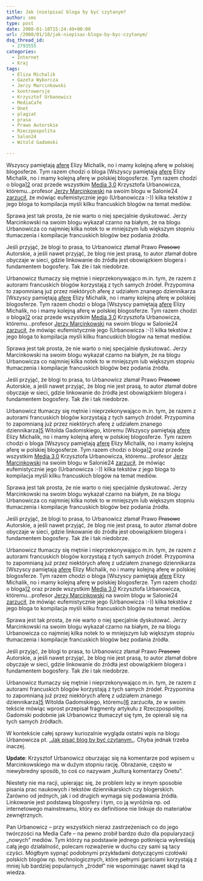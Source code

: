 ```yaml
---
title: Jak (nie)pisać bloga by być czytanym?
author: sms
type: post
date: 2008-01-10T15:24:49+00:00
url: /2008/01/10/jak-niepisac-bloga-by-byc-czytanym/
dsq_thread_id:
  - 2793555
categories:
  - Internet
  - Kraj
tags:
  - Eliza Michalik
  - Gazeta Wyborcza
  - Jerzy Marcinkowski
  - kontrowersje
  - Krzysztof Urbanowicz
  - MediaCafe
  - Onet
  - plagiat
  - prasa
  - Prawo Autorskie
  - Rzeczpospolita
  - Salon24
  - Witold Gadomski

---
```

Wszyscy pamiętają [aferę][1] Elizy Michalik, no i mamy kolejną aferę w polskiej blogosferze. Tym razem chodzi o bloga [Wszyscy pamiętają [aferę][1] Elizy Michalik, no i mamy kolejną aferę w polskiej blogosferze. Tym razem chodzi o bloga][2] oraz przede wszystkim <a href="http://urbanowicz.salon24.pl/54761,index.html" target="_blank">Media 3,0</a> Krzysztofa Urbanowicza, któremu&#8230;profesor [Jerzy Marcinkowski][3] na swoim blogu w Salonie24 [zarzucił][4], że mówiąc eufemistycznie jego (Urbanowicza :-)) kilka tekstów z jego bloga to kompilacja myśli kilku francuskich blogów na temat mediów.
  
<!--more-->


  
Sprawa jest tak prosta, że nie warto o niej specjalnie dyskutować. Jerzy Marcinkowski na swoim blogu wykazał czarno na białym, że na blogu Urbanowicza co najmniej kilka notek to w mniejszym lub większym stopniu tłumaczenia i kompilacje francuskich blogów bez podania źródła.
  
Jeśli przyjąć, że blogi to prasa, to Urbanowicz złamał Prawo <strike>Prasowe</strike> Autorskie, a jeśli nawet przyjąć, że blog nie jest prasą, to autor złamał dobre obyczaje w sieci, gdzie linkowanie do źródła jest obowiązkiem blogera i fundamentem bogosfery. Tak źle i tak niedobrze.
  
Urbanowicz tłumaczy się mętnie i nieprzekonywająco m.in. tym, że razem z autorami francuskich blogów korzystają z tych samych źródeł. Przypomina to zapomnianą już przez niektórych aferę z udziałem znanego dziennikarza [Wszyscy pamiętają [aferę][1] Elizy Michalik, no i mamy kolejną aferę w polskiej blogosferze. Tym razem chodzi o bloga [Wszyscy pamiętają [aferę][1] Elizy Michalik, no i mamy kolejną aferę w polskiej blogosferze. Tym razem chodzi o bloga][2] oraz przede wszystkim <a href="http://urbanowicz.salon24.pl/54761,index.html" target="_blank">Media 3,0</a> Krzysztofa Urbanowicza, któremu&#8230;profesor [Jerzy Marcinkowski][3] na swoim blogu w Salonie24 [zarzucił][4], że mówiąc eufemistycznie jego (Urbanowicza :-)) kilka tekstów z jego bloga to kompilacja myśli kilku francuskich blogów na temat mediów.
  
<!--more-->


  
Sprawa jest tak prosta, że nie warto o niej specjalnie dyskutować. Jerzy Marcinkowski na swoim blogu wykazał czarno na białym, że na blogu Urbanowicza co najmniej kilka notek to w mniejszym lub większym stopniu tłumaczenia i kompilacje francuskich blogów bez podania źródła.
  
Jeśli przyjąć, że blogi to prasa, to Urbanowicz złamał Prawo <strike>Prasowe</strike> Autorskie, a jeśli nawet przyjąć, że blog nie jest prasą, to autor złamał dobre obyczaje w sieci, gdzie linkowanie do źródła jest obowiązkiem blogera i fundamentem bogosfery. Tak źle i tak niedobrze.
  
Urbanowicz tłumaczy się mętnie i nieprzekonywająco m.in. tym, że razem z autorami francuskich blogów korzystają z tych samych źródeł. Przypomina to zapomnianą już przez niektórych aferę z udziałem znanego dziennikarza][5] Witolda Gadomskiego, któremu [Wszyscy pamiętają [aferę][1] Elizy Michalik, no i mamy kolejną aferę w polskiej blogosferze. Tym razem chodzi o bloga [Wszyscy pamiętają [aferę][1] Elizy Michalik, no i mamy kolejną aferę w polskiej blogosferze. Tym razem chodzi o bloga][2] oraz przede wszystkim <a href="http://urbanowicz.salon24.pl/54761,index.html" target="_blank">Media 3,0</a> Krzysztofa Urbanowicza, któremu&#8230;profesor [Jerzy Marcinkowski][3] na swoim blogu w Salonie24 [zarzucił][4], że mówiąc eufemistycznie jego (Urbanowicza :-)) kilka tekstów z jego bloga to kompilacja myśli kilku francuskich blogów na temat mediów.
  
<!--more-->


  
Sprawa jest tak prosta, że nie warto o niej specjalnie dyskutować. Jerzy Marcinkowski na swoim blogu wykazał czarno na białym, że na blogu Urbanowicza co najmniej kilka notek to w mniejszym lub większym stopniu tłumaczenia i kompilacje francuskich blogów bez podania źródła.
  
Jeśli przyjąć, że blogi to prasa, to Urbanowicz złamał Prawo <strike>Prasowe</strike> Autorskie, a jeśli nawet przyjąć, że blog nie jest prasą, to autor złamał dobre obyczaje w sieci, gdzie linkowanie do źródła jest obowiązkiem blogera i fundamentem bogosfery. Tak źle i tak niedobrze.
  
Urbanowicz tłumaczy się mętnie i nieprzekonywająco m.in. tym, że razem z autorami francuskich blogów korzystają z tych samych źródeł. Przypomina to zapomnianą już przez niektórych aferę z udziałem znanego dziennikarza [Wszyscy pamiętają [aferę][1] Elizy Michalik, no i mamy kolejną aferę w polskiej blogosferze. Tym razem chodzi o bloga [Wszyscy pamiętają [aferę][1] Elizy Michalik, no i mamy kolejną aferę w polskiej blogosferze. Tym razem chodzi o bloga][2] oraz przede wszystkim <a href="http://urbanowicz.salon24.pl/54761,index.html" target="_blank">Media 3,0</a> Krzysztofa Urbanowicza, któremu&#8230;profesor [Jerzy Marcinkowski][3] na swoim blogu w Salonie24 [zarzucił][4], że mówiąc eufemistycznie jego (Urbanowicza :-)) kilka tekstów z jego bloga to kompilacja myśli kilku francuskich blogów na temat mediów.
  
<!--more-->


  
Sprawa jest tak prosta, że nie warto o niej specjalnie dyskutować. Jerzy Marcinkowski na swoim blogu wykazał czarno na białym, że na blogu Urbanowicza co najmniej kilka notek to w mniejszym lub większym stopniu tłumaczenia i kompilacje francuskich blogów bez podania źródła.
  
Jeśli przyjąć, że blogi to prasa, to Urbanowicz złamał Prawo <strike>Prasowe</strike> Autorskie, a jeśli nawet przyjąć, że blog nie jest prasą, to autor złamał dobre obyczaje w sieci, gdzie linkowanie do źródła jest obowiązkiem blogera i fundamentem bogosfery. Tak źle i tak niedobrze.
  
Urbanowicz tłumaczy się mętnie i nieprzekonywająco m.in. tym, że razem z autorami francuskich blogów korzystają z tych samych źródeł. Przypomina to zapomnianą już przez niektórych aferę z udziałem znanego dziennikarza][5] Witolda Gadomskiego, któremu][6] zarzuciła, że w swoim tekście mówiąc wprost przepisał fragmenty artykułu z Rzeczpospolitej. Gadomski podobnie jak Urbanowicz tłumaczył się tym, że opierali się na tych samych źródłach.
  
W kontekście całej sprawy kuriozalnie wygląda ostatni wpis na blogu Urbanowicza pt. &#8222;[Jak pisać blog by być czytanym][7]&#8222;. Chyba jednak trzeba inaczej.

**Update**: Krzysztof Urbanowicz oburzając się na komentarze pod wpisem u Marcinkowskiego ma w dużym stopniu rację. Obrażanie, często w niewybredny sposób, to coś co nazywam &#8222;kulturą komentarzy Onetu&#8221;.

Niestety nie ma racji, upierając się, że problem leży w innym sposobie pisania prac naukowych i tekstów dziennikarskich czy blogerskich. Zarówno od jednych, jak i od drugich wymaga się podawania źródła. Linkowanie jest podstawą blogosfery i tym, co ją wyróżnia np. od internetowego mainstreamu, który ex definitione nie linkuje do materiałów zewnętrznych.

Pan Urbanowicz &#8211; przy wszystkich nieraz zastrzeżeniach co do jego twórczości na Media Cafe &#8211; na pewno zrobił bardzo dużo dla popularyzacji &#8222;nowych&#8221; mediów. Tym którzy na podstawie jednego potknięcia wykreślają całą jego działalność, polecam rozważenie w duchu czy sami są tacy czyści. Mógłbym sypnąć podobnymi przykładami dotyczącymi czołówki polskich blogów np. technologicznych, które pełnymi garściami korzystają z mniej lub bardziej popularnych &#8222;źródeł&#8221; nie wspominając nawet skąd ta wiedza.

 [1]: http://elizawatch.blogspot.com/
 [2]: http://mediacafepl.blogspot.com/
 [3]: http://www.google.pl/url?sa=t&ct=res&cd=3&url=http%3A%2F%2Fpl.wikipedia.org%2Fwiki%2FJerzy_Marcinkowski&ei=LdKFR--DCaWwwQHVtNTEBg&usg=AFQjCNG26ldwIp9JxT1xAel7DEZNzo7_dg&sig2=danJMH6R4B2TzlT8Alei7w
 [4]: http://co-wtorek.salon24.pl/index.html
 [5]: http://www.gazeta.pl
 [6]: http://www.rp.pl
 [7]: http://mediacafepl.blogspot.com/2008/01/dzi-o-godz-2200-w-tok-fm-audycja-o-tym.html